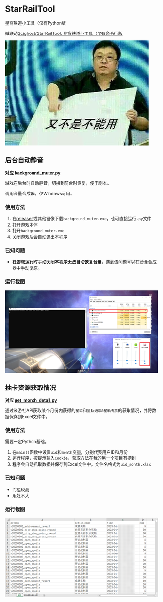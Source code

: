 # StarRailTool
星穹铁道小工具（仅有Python版

微联动[Scighost/StarRailTool: 星穹铁道小工具（仅有命令行版](https://github.com/Scighost/StarRailTool)

![ybsbny](README.assets/ybsbny.jpg)

## 后台自动静音

**对应 [background_muter.py](background_muter.py)** 

游戏在后台时自动静音，切换到前台时恢复，便于刷本。

调用音量合成器，仅Windows可用。

### 使用方法

1. 在[releases](https://github.com/lingkai5wu/StarRailTool/releases/latest)或其他镜像下载`background_muter.exe`，也可直接运行`.py`文件
2. 打开游戏本体
3. 打开`background_muter.exe`
4. 关闭游戏后会自动退出本程序

### 已知问题

- **在游戏运行时手动关闭本程序无法自动恢复音量**，遇到该问题可以在音量合成器中手动复原。

### 运行截图

![background_muter运行截图](README.assets/background_muter运行截图.png)

## 抽卡资源获取情况

**对应 [get_month_detail.py](get_month_detail.py)** 

通过米游社API获取某个月份内获得的`星琼`和`星轨通票&星轨专票`的获取情况，并将数据保存到Excel文件中。

### 使用方法

需要一定Python基础。

1. 在`main()`函数中设置`uid`和`month`变量，分别代表用户ID和月份
2. 运行程序，按提示输入`Cookie`，获取方法在[我的另一个项目](https://github.com/lingkai5wu/getYsFurnitureList)有提到
3. 程序会自动抓取数据并保存到Excel文件中。文件名格式为`uid_month.xlsx`

### 已知问题

- 门槛较高
- 用处不大

### 运行截图

![get_month_detail运行截图](README.assets/get_month_detail运行截图.png)